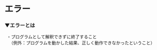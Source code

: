 # エラー

### ▼エラーとは<br>
&ensp;・プログラムとして解釈できずに終了すること<br>
&ensp;　（例外：プログラムを動かした結果、正しく動作できなかったということ）<br>
<br>
